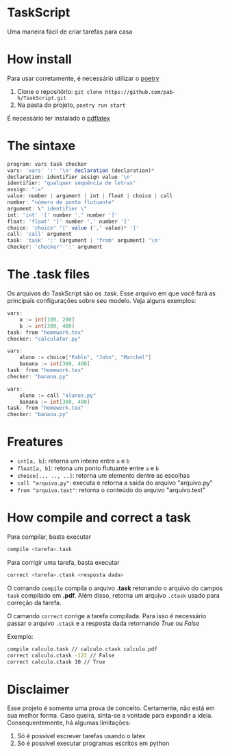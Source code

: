# TaskScript

Uma maneira fácil de criar tarefas para casa 

# How install

Para usar corretamente, é necessário utilizar o [poetry](https://python-poetry.org/)

1. Clone o repositório:
`git clone https://github.com/pab-h/TaskScript.git`
1. Na pasta do projeto, 
`poetry run start`

É necessário ter instalado o [pdflatex](https://www.math.rug.nl/~trentelman/jacob/pdflatex/pdflatex.html)

# The sintaxe

```js
program: vars task checker
vars: 'vars' ':' '\n' declaration (declaration)* 
declaration: identifier assign value '\n'
identifier: "qualquer sequência de letras"
assign: ":="
value: number | argument | int | float | choice | call 
number: "número de ponto flutuante"
argument: \" identifier \"
int: 'int' '[' number ',' number ']'
float: 'float' '[' number ',' number ']'
choice: 'choice' '[' value (',' value)* ']'
call: 'call' argument
task: 'task' ':' (argument | 'from' argument) '\n'
checker: 'checker' ':' argument
```

# The .task files

Os arquivos do TaskScript são os .task. Esse arquivo em que você fará as principais configurações sobre seu modelo. Veja alguns exemplos: 

```go
vars:
    a := int[100, 200]
    b := int[300, 400]
task: from "homework.tex"
checker: "calculator.py"
```

```go
vars:
    aluno := choice["Pablo", "John", "Marchel"]
    banana := int[300, 400]
task: from "homework.tex"
checker: "banana.py"
```

```go
vars:
    aluno := call "alunos.py"
    banana := int[300, 400]
task: from "homework.tex"
checker: "banana.py"
```

# Freatures

* `int[a, b]`: retorna um inteiro entre `a` e `b`
* `float[a, b]`: retona um ponto flutuante entre `a` e `b`
* `choice[.., .., ..]`: retorna um elemento dentre as escolhas
* `call "arquivo.py"`: executa e retorna a saída do arquivo "arquivo.py"
* `from "arquivo.text"`: retorna o conteúdo do arquivo "arquivo.text" 

# How compile and correct a task

Para compilar, basta executar
```bash
compile <tarefa>.task

```

Para corrigir uma tarefa, basta executar
```bash 
correct <tarefa>.ctask <resposta dada>
```

O comando `compile` compila o arquivo **.task**  retonando o arquivo do campos `task` compilado em **.pdf**. Além disso, retorna um arquivo `.ctask` usado para correção da tarefa.

O camando `correct` corrige a tarefa compilada. Para isso é necessário passar o arquivo `.ctask` e a resposta dada retornando *True* ou *False*

Exemplo: 

```bash
compile calculo.task // calculo.ctask calculo.pdf
correct calculo.ctask -123 // False
correct calculo.ctask 10 // True
```

# Disclaimer

Esse projeto é somente uma prova de conceito. Certamente, não está em sua melhor forma. Caso queira, sinta-se a vontade para expandir a ideia.
Consequentemente, há algumas limitações:
1. Só é possível escrever tarefas usando o latex
1. Só é possível executar programas escritos em python
